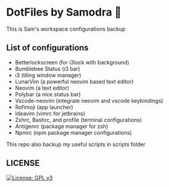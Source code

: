 # DotFiles by Samodra 🤖

This is Sam's workspace configurations backup

## List of configurations

* Betterlockscreen (for i3lock with background)
* Bumblebee Status (i3 bar)
* i3 (tiling window manager)
* LunarVim (a powerful neovim based text editor)
* Neovim (a text editor)
* Polybar (a nice status bar)
* Vscode-neovim (integrate neovim and vscode keybindings)
* Rofimoji (app launcher)
* Ideavim (vimrc for jetbrains)
* Zshrc, Bashrc, and profile (terminal configurations)
* Antigenrc (package manager for zsh)
* Npmrc (npm package manager configurations)

This repo also backup my useful scripts in scripts folder

## LICENSE
[![License: GPL v3](https://img.shields.io/badge/License-GPLv3-blue.svg)](https://www.gnu.org/licenses/gpl-3.0)    

